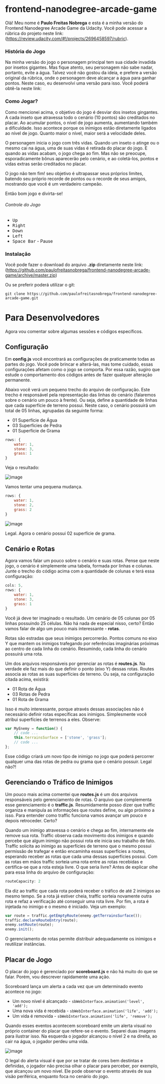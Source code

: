 # frontend-nanodegree-arcade-game
Olá! Meu nome é **Paulo Freitas Nobrega** e esta é a minha versão do Frontend Nanodegree Arcade Game da Udacity. Você pode acessar a rúbrica do projeto neste link: (https://review.udacity.com/#!/projects/2696458597/rubric).

### História do Jogo
Na minha versão do jogo o personagem principal tem sua cidade invadida por insetos gigantes. Mas fique atento, seu personagem não sabe nadar, portanto, evite a água. Talvez você não gostou da ideia, e prefere a versão original da rúbrica, onde o personagem deve alcançar a água para ganhar pontos. Neste caso, eu desenvolvi uma versão para isso. Você poderá obtê-la neste link:

### Como Jogar?
Como mencionei acima, o objetivo do jogo é desviar dos insetos gingantes. A cada inseto que atravessa todo o cenário (10 pontos) são creditados no placar. Ao acumular pontos, o nível de jogo aumenta, aumentando também a dificuldade. Isso acontece porque os inimigos estão diretamente ligados ao nível de jogo. Quanto maior o nível, maior será a velocidade deles.

O personagem inicia o jogo com três vidas. Quando um inseto o atinge ou o mesmo cai na água, uma de suas vidas é retirada do placar do jogo. E quando as vidas acabam, o jogo chega ao fim. Mas não se preocupe, esporadicamente bônus aparecerão pelo cenário, e ao coletá-los, pontos e vidas extras serão creditados no placar.

O jogo não tem fim! seu objetivo é ultrapassar seus próprios limites, batendo seu próprio recorde de pontos ou o recorde de seus amigos, mostrando que você é um verdadeiro campeão.

Então bom jogo e divirta-se!

###### Controle do Jogo
- <kbd>Up</kbd>
- <kbd>Right</kbd>
- <kbd>Down</kbd>
- <kbd>Left</kbd>
- <kbd>Space Bar</kbd> - Pause

### Instalação
Você pode fazer o download do arquivo **.zip** diretamente neste link: (https://github.com/paulofreitasnobrega/frontend-nanodegree-arcade-game/archive/master.zip)

Ou se preferir poderá utilizar o git:

```git
git clone https://github.com/paulofreitasnobrega/frontend-nanodegree-arcade-game.git
```
# Para Desenvolvedores
Agora vou comentar sobre algumas sessões e códigos específicos.

## Configuração
Em **config.js** você encontrará as configurações de praticamente todas as partes do jogo. Você pode brincar e alterá-las, mas tome cuidado, essas configurações afetam como o jogo se comporta. Por essa razão, sugiro que estude o comportamento dos códigos antes de fazer qualquer alteração permanente.

Abaixo você verá um pequeno trecho do arquivo de configuração. Este trecho é responsável pela representação das linhas do cenário (falaremos sobre o cenário um pouco à frente). Ou seja, define a quantidade de linhas que cada superfície de terreno possui. Neste caso, o cenário possuirá um total de 05 linhas, agrupadas da seguinte forma:

- 01 Superfície de Água
- 03 Superfícies de Pedra
- 01 Superfície de Grama

```javascript
rows: {
    water: 1,
    stone: 3,
    grass: 1
}
```

Veja o resultado:

![image](images/readme/0001.jpg)

Vamos tentar uma pequena mudança.

```javascript
rows: {
    water: 1,
    stone: 2,
    grass: 2
}
```

![image](images/readme/0002.jpg)

Legal. Agora o cenário possui 02 superfície de grama.

## Cenário e Rotas
Agora vamos falar um pouco sobre o cenário e suas rotas. Pense que neste jogo, o cenário é simplemente uma tabela, formada por linhas e colunas. Junte o trecho do código acima com a quantidade de colunas e terá essa configuração:

```javascript
cols: 5,
rows: {
    water: 1,
    stone: 3,
    grass: 1
}
```
Você já deve ter imaginado o resultado. Um cenário de 05 colunas por 05 linhas possuindo 25 células. Não há nada de especial nisso, certo? Então vamos falar de algo um pouco mais interessante - **rotas**.

Rotas são estradas que seus inimigos percorrerão. Pontos comuns no eixo Y que mantem os inimigos trafegando por referências imaginárias próximas ao centro de cada linha do cenário. Resumindo, cada linha do cenário possuirá uma rota.

Um dos arquivos responsáveis por gerenciar as rotas é **routes.js**. Na verdade ele faz mais do que definir o ponto (eixo Y) dessas rotas. Routes associa as rotas as suas superfícies de terreno. Ou seja, na configuração citada acima, existirá:

- 01 Rota de Água
- 03 Rotas de Pedra
- 01 Rota de Grama

Isso é muito interessante, porque através dessas associações não é necessário definir rotas específicas aos inimigos. Simplesmente você atribui superfícies de terrenos a eles. Observe:

```javascript
var MyEnemy = function() {
    // code ...
    this.terrainsSurface = ['stone', 'grass'];
    // code ...
};
```
Esse código criará um novo tipo de inimigo no jogo que poderá percorrer qualquer uma das rotas de pedra ou grama que o cenário possuir. Legal não?!

## Gerenciando o Tráfico de Inimigos
Um pouco mais acima comentei que **routes.js** é um dos arquivos responsáveis pelo gerenciamento de rotas. O arquivo que complementa esse gerenciamento é o **traffic.js**. Resumidamente posso dizer que traffic organiza e manipula as informações que routes define, ou algo próximo a isso. Para entender como traffic funciona vamos avançar um pouco e depois retroceder. Certo?

Quando um inimigo atravessa o cenário e chega ao fim, internamente ele remove sua rota. Traffic observa cada movimento dos inimigos e quando percebe que algum inimigo não possui rota ele inicia seu trabalho de fato. Traffic solicita ao inimigo as superfícies de terreno que o mesmo possui permissão de trafegar e então encaminha essas superfícies a routes, esperando receber as rotas que cada uma dessas superfícies possui. Com as rotas em mãos traffic sorteia uma rota entre as rotas recebidas e certifica-se que a rota esteja livre. O que seria livre? Antes de explicar olhe para essa linha do arquivo de configuração:

```javascript
routeCapacity: 2
```

Ela diz ao traffic que cada rota poderá receber o tráfico de até 2 inimigos ao mesmo tempo. Se a rota já estiver cheia, traffic sorteia novamente outra rota e refaz a verificação até conseguir uma rota livre. Por fim, a rota é injetada no inimigo e o mesmo é iniciado. Veja um exemplo:

```javascript
var route = traffic.getEmptyRoute(enemy.getTerrainsSurface());
traffic.declareRouteEntry(route);
enemy.setRoute(route);
enemy.init();
```

O gerenciamento de rotas permite distribuir adequadamente os inimigos e reutilizar instâncias.

## Placar de Jogo
O placar do jogo é gerenciado por **scoreboard.js** e não há muito do que se falar. Porém, vou descrever rapidamente uma ação.

Scoreboard lança um alerta a cada vez que um determinado evento acontece no jogo:

- Um novo nível é alcançado - `sbWebInterface.animation('level', 'add');`
- Uma nova vida é recebida - `sbWebInterface.animation('life', 'add');`
- Um vida é removida - `sbWebInterface.animation('life', 'remove');`

Quando esses eventos acontecem scoreboard emite um alerta visual no próprio container do placar que refere-se o evento. Separei duas imagens para ilustrar isso. Na esquerda o jogador alcançou o nível 2 e na direita, ao cair na água, o jogador perdeu uma vida.

![image](images/readme/0003.jpg)

O legal do alerta visual é que por se tratar de cores bem destintas e definidas, o jogador não precisa olhar o placar para perceber, por exemplo, que alcançou um novo nível. Ele pode observar o evento através de sua visão periférica, enquanto foca no cenário do jogo.
